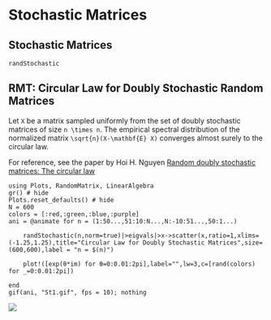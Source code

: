 # Stochastic Matrices
## Stochastic Matrices
```@docs
randStochastic
```
## RMT: Circular Law for Doubly Stochastic Random Matrices
Let ``X`` be a matrix sampled uniformly from the set of doubly stochastic matrices of size ``n \times n``. The empirical spectral distribution of the normalized matrix ``\sqrt{n}(X-\mathbf{E} X)`` converges almost surely to the circular law. 

For reference, see the paper by Hoi H. Nguyen [Random doubly stochastic matrices: The circular law](https://arxiv.org/abs/1205.0843#:~:text=Let%20X%20be%20a%20matrix,surely%20to%20the%20circular%20law.)

```@eval 
using Plots, RandomMatrix, LinearAlgebra
gr() # hide
Plots.reset_defaults() # hide
N = 600
colors = [:red,:green,:blue,:purple]
ani = @animate for n = (1:50...,51:10:N...,N:-10:51...,50:1...)
     
    randStochastic(n,norm=true)|>eigvals|>x->scatter(x,ratio=1,xlims=(-1.25,1.25),title="Circular Law for Doubly Stochastic Matrices",size=(600,600),label = "n = $(n)")

    plot!([exp(θ*im) for θ=0:0.01:2pi],label="",lw=3,c=[rand(colors) for _=0:0.01:2pi])
        
end 
gif(ani, "St1.gif", fps = 10); nothing
```
![](St1.gif)